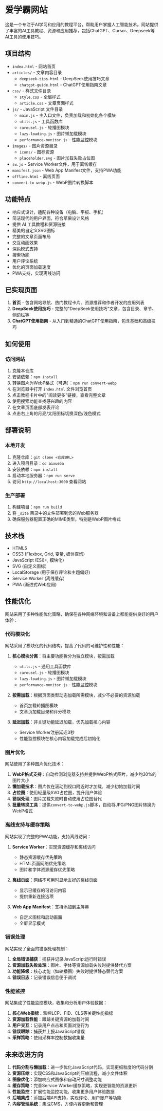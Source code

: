 # 爱学霸网站

这是一个专注于AI学习和应用的教程平台，帮助用户掌握人工智能技术。网站提供了丰富的AI工具教程、资源和应用推荐，包括ChatGPT、Cursor、Deepseek等AI工具的使用技巧。

## 项目结构

- `index.html` - 网站首页
- `articles/` - 文章内容目录
  - `deepseek-tips.html` - DeepSeek使用技巧文章
  - `chatgpt-guide.html` - ChatGPT使用指南文章
- `css/` - 样式文件目录
  - `style.css` - 全局样式
  - `article.css` - 文章页面样式
- `js/` - JavaScript 文件目录
  - `main.js` - 主入口文件，负责加载和初始化各个模块
  - `utils.js` - 工具函数库
  - `carousel.js` - 轮播图模块
  - `lazy-loading.js` - 图片懒加载模块
  - `performance-monitor.js` - 性能监控模块
- `images/` - 图片资源目录
  - `icons/` - 图标资源
  - `placeholder.svg` - 图片加载失败占位图
- `sw.js` - Service Worker文件，用于离线缓存
- `manifest.json` - Web App Manifest文件，支持PWA功能
- `offline.html` - 离线页面
- `convert-to-webp.js` - WebP图片转换脚本

## 功能特点

- 响应式设计，适配各种设备（电脑、平板、手机）
- 简洁现代的用户界面，符合苹果设计风格
- 提供 AI 工具教程和资源链接
- 精美的自定义SVG图标
- 完整的文章页面布局
- 交互动画效果
- 深色模式支持
- 搜索功能
- 用户评论系统
- 优化的页面加载速度
- PWA支持，实现离线访问

## 已实现页面

1. **首页** - 包含网站导航、热门教程卡片、资源推荐和作者开发的应用列表
2. **DeepSeek使用技巧** - 完整的"DeepSeek使用技巧"文章，包含目录、章节、侧边栏等
3. **ChatGPT使用指南** - 从入门到精通的ChatGPT使用指南，包含基础和高级技巧

## 如何使用

### 访问网站
1. 克隆本仓库
2. 安装依赖：`npm install`
3. 转换图片为WebP格式（可选）：`npm run convert-webp`
4. 在浏览器中打开 `index.html` 文件浏览首页
5. 点击教程卡片中的"阅读更多"链接，查看完整文章
6. 使用搜索功能查找感兴趣的内容
7. 在文章页面底部发表评论
8. 点击右上角的月亮/太阳图标切换深色/浅色模式

## 部署说明

### 本地开发
1. 克隆仓库：`git clone <仓库URL>`
2. 进入项目目录：`cd aixueba`
3. 安装依赖：`npm install`
4. 启动本地服务器：`npm run serve`
5. 访问 `http://localhost:3000` 查看网站

### 生产部署
1. 构建项目：`npm run build`
2. 将 `_site` 目录中的文件部署到您的Web服务器
3. 确保服务器配置正确的MIME类型，特别是WebP图片格式

## 技术栈

- HTML5
- CSS3 (Flexbox, Grid, 变量, 媒体查询)
- JavaScript (ES6+, 模块化)
- SVG (自定义图标)
- LocalStorage (用于保存评论和主题偏好)
- Service Worker (离线缓存)
- PWA (渐进式Web应用)

## 性能优化

网站采用了多种性能优化策略，确保在各种网络环境和设备上都能提供良好的用户体验：

### 代码模块化

网站采用了模块化的代码结构，提高了代码的可维护性和性能：

1. **核心模块分离**：将主要功能拆分为独立模块，按需加载
   - `utils.js` - 通用工具函数库
   - `carousel.js` - 轮播图模块
   - `lazy-loading.js` - 图片懒加载模块
   - `performance-monitor.js` - 性能监控模块

2. **按需加载**：根据页面类型动态加载所需模块，减少不必要的资源加载
   - 首页加载轮播图模块
   - 文章页加载目录和评分模块

3. **延迟加载**：非关键功能延迟加载，优先加载核心内容
   - Service Worker注册延迟3秒
   - 性能监控模块在核心内容加载完成后初始化

### 图片优化

网站使用了多种图片优化技术：

1. **WebP格式支持**：自动检测浏览器支持并提供WebP格式图片，减少约30%的图片大小
2. **懒加载技术**：图片仅在滚动到视口附近时才加载，减少初始加载时间
3. **占位图**：使用轻量级SVG占位图，提升用户体验
4. **错误处理**：图片加载失败时自动使用占位图替代
5. **批量转换工具**：提供`convert-to-webp.js`脚本，自动将JPG/PNG图片转换为WebP格式

### 离线支持与缓存策略

网站实现了完整的PWA功能，支持离线访问：

1. **Service Worker**：实现资源缓存和离线访问
   - 静态资源缓存优先策略
   - HTML页面网络优先策略
   - 图片和字体资源缓存优先策略

2. **离线页面**：网络不可用时显示友好的离线页面
   - 显示已缓存的可访问内容
   - 提供重新连接选项

3. **Web App Manifest**：支持添加到主屏幕
   - 自定义图标和启动画面
   - 全屏显示模式

### 错误处理

网站实现了全面的错误处理机制：

1. **全局错误捕获**：捕获并记录JavaScript运行时错误
2. **资源加载失败处理**：图片、字体等资源加载失败时提供替代方案
3. **功能降级**：核心功能（如轮播图）失败时提供静态替代方案
4. **错误日志**：记录错误信息便于调试

### 性能监控

网站集成了性能监控模块，收集和分析用户体验数据：

1. **核心Web指标**：监控LCP、FID、CLS等关键性能指标
2. **资源加载性能**：跟踪关键资源的加载时间
3. **用户交互**：记录用户点击和页面浏览行为
4. **错误跟踪**：捕获并上报JavaScript错误
5. **采样策略**：使用采样率控制数据收集量

## 未来改进方向

1. **代码分割与懒加载**：进一步优化JavaScript代码，实现更细粒度的代码分割
2. **资源压缩**：实现CSS和JavaScript的压缩流程，减小文件体积
3. **图像优化**：添加响应式图像和自动尺寸调整功能
4. **缓存策略**：完善Service Worker缓存策略，实现更智能的资源更新
5. **性能监控**：扩展性能监控功能，收集更多用户体验数据
6. **后端集成**：添加后端API支持，实现评论、用户账户等功能
7. **内容管理系统**：集成CMS，方便内容更新和管理 